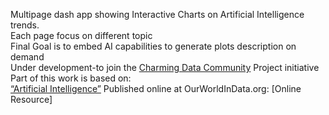 Multipage dash app  showing Interactive Charts on Artificial Intelligence trends.<br>
Each page focus on different topic<br>
Final Goal is to embed AI capabilities to generate plots description on demand<br>
Under development-to join the [Charming Data Community](https://charming-data.circle.so/c/ai-python-projects/) Project initiative <br>
Part of this work is based on:<br>
[“Artificial Intelligence”]('https://ourworldindata.org/artificial-intelligence') Published online at OurWorldInData.org:  [Online Resource]
